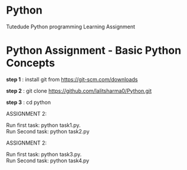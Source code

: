 # Python
Tutedude Python programming Learning Assignment 


# Python Assignment - Basic Python Concepts

**step 1** : install git from https://git-scm.com/downloads

**step 2** : git clone https://github.com/lalitsharma0/Python.git

**step 3** : cd python

ASSIGNMENT 2:

 Run first task:   python task1.py.                        
 Run Second task:   python task2.py

ASSIGNMENT 2:

 Run first task:   python task3.py.                        
 Run Second task:   python task4.py
             
